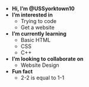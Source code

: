 -  **Hi, I’m @USSyorktown10**
-  **I’m interested in**
    - Trying to code
    - Get a website
-  **I’m currently learning**
    - Basic HTML
    - CSS
    - C++
- **I’m looking to collaborate on**
    - Website Design
- **Fun fact**
    - 2-2 is equal to 1-1

<!---
USSyorktown10/USSyorktown10 is a ✨ special ✨ repository because its `README.md` (this file) appears on your GitHub profile.
You can click the Preview link to take a look at your changes.
--->
